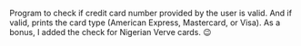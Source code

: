 Program to check if credit card number provided by the user is valid. And if valid, prints the card type (American Express, Mastercard, or Visa). As a bonus, I added the check for Nigerian Verve cards. 😉
